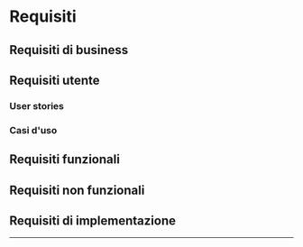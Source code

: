 # Requisiti
## Requisiti di business

## Requisiti utente

### User stories

### Casi d'uso

## Requisiti funzionali

## Requisiti non funzionali

## Requisiti di implementazione

---